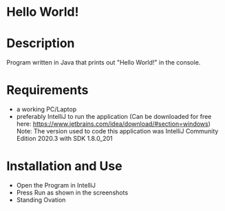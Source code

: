 # Hello World!

# Description 
Program written in Java that prints out "Hello World!" in the console.

# Requirements 
- a working PC/Laptop
- preferably IntelliJ to run the application (Can be downloaded for free here: https://www.jetbrains.com/idea/download/#section=windows) 
  Note: The version used to code this application was IntelliJ Community Edition 2020.3 with SDK 1.8.0_201

# Installation and Use
- Open the Program in IntelliJ
- Press Run as shown in the screenshots
- Standing Ovation 

